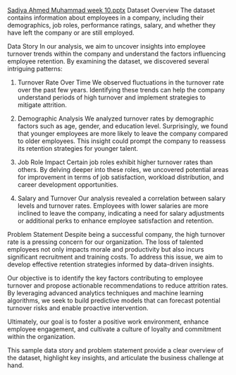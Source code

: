 [Sadiya Ahmed Muhammad week 10.pptx](https://github.com/Sadygumel/Sady10/files/14811508/Sadiya.Ahmed.Muhammad.week.10.pptx)
Dataset Overview
The dataset contains information about employees in a company, including their demographics, job roles, performance ratings, salary, and whether they have left the company or are still employed.

Data Story
In our analysis, we aim to uncover insights into employee turnover trends within the company and understand the factors influencing employee retention. By examining the dataset, we discovered several intriguing patterns:

1. Turnover Rate Over Time
We observed fluctuations in the turnover rate over the past few years. Identifying these trends can help the company understand periods of high turnover and implement strategies to mitigate attrition.

2. Demographic Analysis
We analyzed turnover rates by demographic factors such as age, gender, and education level. Surprisingly, we found that younger employees are more likely to leave the company compared to older employees. This insight could prompt the company to reassess its retention strategies for younger talent.

3. Job Role Impact
Certain job roles exhibit higher turnover rates than others. By delving deeper into these roles, we uncovered potential areas for improvement in terms of job satisfaction, workload distribution, and career development opportunities.

4. Salary and Turnover
Our analysis revealed a correlation between salary levels and turnover rates. Employees with lower salaries are more inclined to leave the company, indicating a need for salary adjustments or additional perks to enhance employee satisfaction and retention.

Problem Statement
Despite being a successful company, the high turnover rate is a pressing concern for our organization. The loss of talented employees not only impacts morale and productivity but also incurs significant recruitment and training costs. To address this issue, we aim to develop effective retention strategies informed by data-driven insights.

Our objective is to identify the key factors contributing to employee turnover and propose actionable recommendations to reduce attrition rates. By leveraging advanced analytics techniques and machine learning algorithms, we seek to build predictive models that can forecast potential turnover risks and enable proactive intervention.

Ultimately, our goal is to foster a positive work environment, enhance employee engagement, and cultivate a culture of loyalty and commitment within the organization.

This sample data story and problem statement provide a clear overview of the dataset, highlight key insights, and articulate the business challenge at hand.
